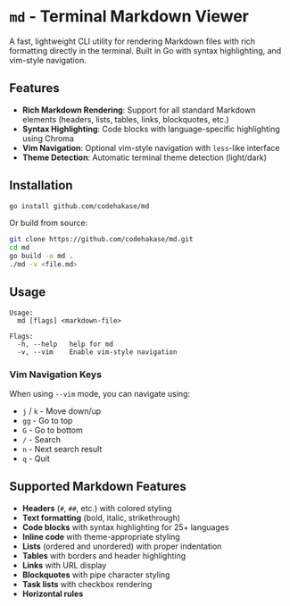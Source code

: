 # `md` - Terminal Markdown Viewer

A fast, lightweight CLI utility for rendering Markdown files with rich formatting directly in the terminal. Built in Go with syntax highlighting, and vim-style navigation.

## Features

- **Rich Markdown Rendering**: Support for all standard Markdown elements (headers, lists, tables, links, blockquotes, etc.)
- **Syntax Highlighting**: Code blocks with language-specific highlighting using Chroma
- **Vim Navigation**: Optional vim-style navigation with `less`-like interface
- **Theme Detection**: Automatic terminal theme detection (light/dark)

## Installation

```bash
go install github.com/codehakase/md
```

Or build from source:

```bash
git clone https://github.com/codehakase/md.git
cd md
go build -o md .
./md -v <file.md>
```

## Usage

```
Usage:
  md [flags] <markdown-file>

Flags:
  -h, --help   help for md
  -v, --vim    Enable vim-style navigation
```


### Vim Navigation Keys

When using `--vim` mode, you can navigate using:

- `j` / `k` - Move down/up
- `gg` - Go to top
- `G` - Go to bottom  
- `/` - Search
- `n` - Next search result
- `q` - Quit

## Supported Markdown Features

- **Headers** (`#`, `##`, etc.) with colored styling
- **Text formatting** (bold, italic, strikethrough)
- **Code blocks** with syntax highlighting for 25+ languages
- **Inline code** with theme-appropriate styling
- **Lists** (ordered and unordered) with proper indentation
- **Tables** with borders and header highlighting
- **Links** with URL display
- **Blockquotes** with pipe character styling
- **Task lists** with checkbox rendering
- **Horizontal rules**
